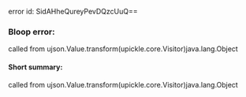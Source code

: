 error id: SidAHheQureyPevDQzcUuQ==
### Bloop error:

called from ujson.Value.transform(upickle.core.Visitor)java.lang.Object
#### Short summary: 

called from ujson.Value.transform(upickle.core.Visitor)java.lang.Object